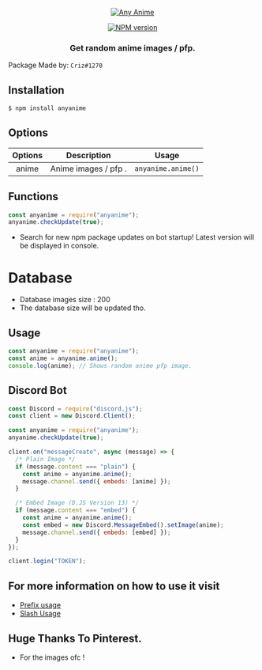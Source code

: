 <p align="center">
  <a href="https://www.npmjs.com/package/anyanime">
    <img src="https://media.discordapp.net/attachments/939799133177384993/952452069686644746/Anyanime.png?width=1279&height=196" alt="Any Anime">
  </a>
</p>
<p align="center">
  <a href="https://www.npmjs.com/package/anyanime"><img src="https://img.shields.io/npm/v/anyanime.svg?maxAge=3600" alt="NPM version" /></a>
</p>
<h3 align="center"><strong>Get random anime images / pfp.</strong></h3>

Package Made by: `Criz#1270`

## Installation

```bash
$ npm install anyanime
```

## Options

| **Options** | **Description**      | **Usage**          |
| :---------: | -------------------- | ------------------ |
|    anime    | Anime images / pfp . | `anyanime.anime()` |

## Functions

```javascript
const anyanime = require("anyanime");
anyanime.checkUpdate(true);
```

- Search for new npm package updates on bot startup! Latest version will be displayed in console.

# Database

- Database images size : 200
- The database size will be updated tho.

## Usage

```javascript
const anyanime = require("anyanime");
const anime = anyanime.anime();
console.log(anime); // Shows random anime pfp image.
```

## Discord Bot

```javascript
const Discord = require("discord.js");
const client = new Discord.Client();

const anyanime = require("anyanime");
anyanime.checkUpdate(true);

client.on("messageCreate", async (message) => {
  /* Plain Image */
  if (message.content === "plain") {
    const anime = anyanime.anime();
    message.channel.send({ embeds: [anime] });
  }

  /* Embed Image (D.JS Version 13) */
  if (message.content === "embed") {
    const anime = anyanime.anime();
    const embed = new Discord.MessageEmbed().setImage(anime);
    message.channel.send({ embeds: [embed] });
  }
});

client.login("TOKEN");
```

## For more information on how to use it visit

- [Prefix usage](https://github.com/crizmo/Elina-dev/blob/main/commands/fun/animepfp.js)
- [Slash Usage](https://github.com/crizmo/Elina-dev/blob/main/src/slash/fun/anyanime.js)

## Huge Thanks To Pinterest.

- For the images ofc !
